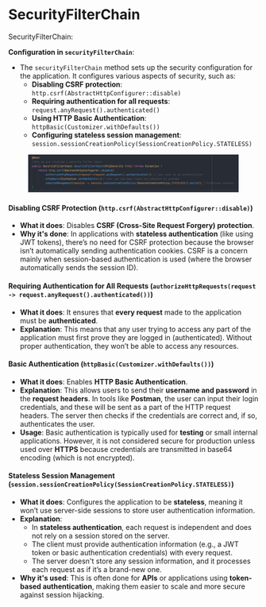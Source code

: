 # SecurityFilterChain

SecurityFilterChain:

**Configuration in `securityFilterChain`**:

* The `securityFilterChain` method sets up the security configuration for the application. It configures various aspects of security, such as:
  * **Disabling CSRF protection**: `http.csrf(AbstractHttpConfigurer::disable)`
  * **Requiring authentication for all requests**: `request.anyRequest().authenticated()`
  * **Using HTTP Basic Authentication**: `httpBasic(Customizer.withDefaults())`
  * **Configuring stateless session management**: `session.sessionCreationPolicy(SessionCreationPolicy.STATELESS)`

<figure><img src="../.gitbook/assets/image (12).png" alt=""><figcaption></figcaption></figure>

#### **Disabling CSRF Protection (`http.csrf(AbstractHttpConfigurer::disable)`)**

* **What it does**: Disables **CSRF (Cross-Site Request Forgery) protection**.
* **Why it's done**: In applications with **stateless authentication** (like using JWT tokens), there’s no need for CSRF protection because the browser isn’t automatically sending authentication cookies. CSRF is a concern mainly when session-based authentication is used (where the browser automatically sends the session ID).

#### **Requiring Authentication for All Requests (`authorizeHttpRequests(request -> request.anyRequest().authenticated())`)**

* **What it does**: It ensures that **every request** made to the application must be **authenticated**.
* **Explanation**: This means that any user trying to access any part of the application must first prove they are logged in (authenticated). Without proper authentication, they won’t be able to access any resources.

#### &#x20;**Basic Authentication (`httpBasic(Customizer.withDefaults())`)**

* **What it does**: Enables **HTTP Basic Authentication**.
* **Explanation**: This allows users to send their **username and password** in the **request headers**. In tools like **Postman**, the user can input their login credentials, and these will be sent as a part of the HTTP request headers. The server then checks if the credentials are correct and, if so, authenticates the user.
* **Usage**: Basic authentication is typically used for **testing** or small internal applications. However, it is not considered secure for production unless used over **HTTPS** because credentials are transmitted in base64 encoding (which is not encrypted).

#### **Stateless Session Management (`session.sessionCreationPolicy(SessionCreationPolicy.STATELESS)`)**

* **What it does**: Configures the application to be **stateless**, meaning it won’t use server-side sessions to store user authentication information.
* **Explanation**:
  * In **stateless authentication**, each request is independent and does not rely on a session stored on the server.
  * The client must provide authentication information (e.g., a JWT token or basic authentication credentials) with every request.
  * The server doesn't store any session information, and it processes each request as if it’s a brand-new one.
* **Why it's used**: This is often done for **APIs** or applications using **token-based authentication**, making them easier to scale and more secure against session hijacking.
